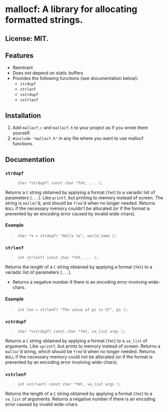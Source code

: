 # mallocf: A library for allocating formatted strings.

## License: MIT.

## Features

* Reentrant
* Does not depend on static buffers
* Provides the following functions (see documentation below):
  * `strdupf`
  * `strlenf`
  * `vstrdupf`
  * `vstrlenf`

## Installation

1. Add `mallocf.c` and `mallocf.h` to your project as if you wrote them
yourself.
2. `#include "mallocf.h"` in any file where you want to use mallocf
functions.

## Documentation

### `strdupf`

> `char *strdupf( const char *fmt, ... );`

Returns a `C` string obtained by applying a format (`fmt`) to a variadic list
of parameters (`...`).  Like `printf`, but printing to memory instead of screen.
The string is `malloc`'d, and should be `free`'d when no longer needed.
Returns `NULL` if the necessary memory couldn't be allocated (or if the format
is prevented by an encoding error caused by invalid wide-chars).

#### Example

> `char *x = strdupf( "Hello %s", world_name );`

### `strlenf`

> `int strlenf( const char *fmt, ... );`

Returns the length of a `C` string obtained by applying a format (`fmt`) to
a variadic list of parameters (`...`).

* Returns a negative number if there is an encoding error involving wide-chars.

#### Example

> `int len = strlenf( "The value of pi is %f", pi );`

### `vstrdupf`

> `char *vstrdupf( const char *fmt, va_list args );`

Returns a `C` string obtained by applying a format (`fmt`) to a `va_list`
of arguments.  Like `vprintf`, but prints to memory instead of screen.
Returns a `malloc`'d string, which should be `free`'d when no longer needed.
Returns `NULL` if the necessary memory could not be allocated (or if the
format is prevented by an encoding error involving wide-chars).

### `vstrlenf`

> `int vstrlenf( const char *fmt, va_list args );`

Returns the length of a `C` string obtained by applying a format (`fmt`) to
a `va_list` of arguments.  Returns a negative number if there is an encoding
error caused by invalid wide-chars.
